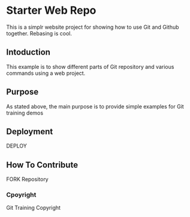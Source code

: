 # Starter Web Repo

This is a simplr website project for showing how to use Git and Github together. Rebasing is cool.

## Intoduction

This example is to show different parts of Git repository and various commands using a web project.

## Purpose

As stated above, the main purpose is to provide simple examples for Git training demos

## Deployment

DEPLOY

## How To Contribute

FORK Repository

### Cpoyright

Git Training Copyright